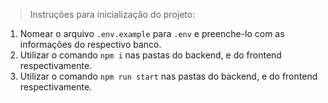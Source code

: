 > Instruções para inicialização do projeto:

1. Nomear o arquivo `.env.example` para `.env` e preenche-lo com as informações do respectivo banco.
2. Utilizar o comando `npm i` nas pastas do backend, e do frontend respectivamente.
3. Utilizar o comando `npm run start` nas pastas do backend, e do frontend respectivamente.